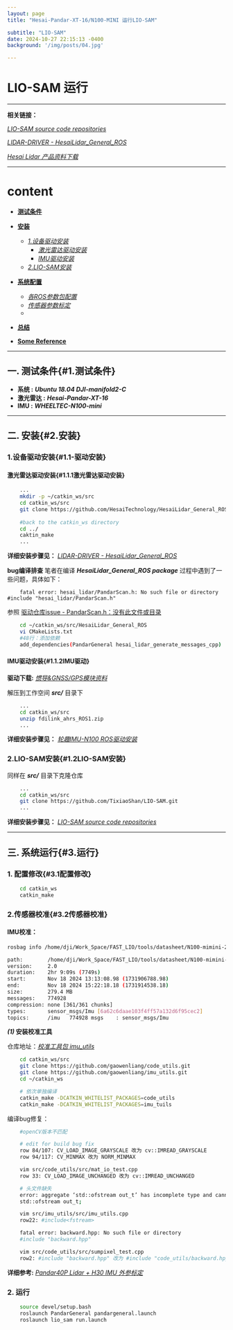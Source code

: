 ```yaml
---
layout: page
title: "Hesai-Pandar-XT-16/N100-MINI 运行LIO-SAM"

subtitle: "LIO-SAM"
date: 2024-10-27 22:15:13 -0400
background: '/img/posts/04.jpg'

---
```


# LIO-SAM 运行

---


**相关链接：**

[*LIO-SAM source code repositories*](https://github.com/TixiaoShan/LIO-SAM)

[*LIDAR-DRIVER - HesaiLidar_General_ROS*](https://github.com/HesaiTechnology/HesaiLidar_General_ROS)


[*Hesai Lidar 产品资料下载*](https://www.hesaitech.com/cn/download?sid_for_share=99125_3)


---


# content
 - [**测试条件**](#1.测试条件)
 - [**安装**](#2.安装)
    - [*1.设备驱动安装*](#1.1驱动安装)
      - [*激光雷达驱动安装*](#1.1.1激光雷达驱动安装)
      - [*IMU驱动安装*](#1.1.2IMU驱动)
    - [*2.LIO-SAM安装*](#1.2LIO-SAM安装)

 - [**系统配置**](#3.运行)
    - [*各ROS参数包配置*](#3.1参数配置)
    - [*传感器参数标定*](#3.2参数标定)
    - 
 - [**总结**](#总结)
 - [**Some Reference**](#reference)


---


## 一. 测试条件{#1.测试条件}


- **系统 :** ***Ubuntu 18.04 DJI-manifold2-C***
- **激光雷达 :** ***Hesai-Pandar-XT-16***
- **IMU :** ***WHEELTEC-N100-mini***

--- 

## 二. 安装{#2.安装}


### 1.设备驱动安装{#1.1-驱动安装}

#### 激光雷达驱动安装{#1.1.1激光雷达驱动安装}

```bash
    ...
    mkdir -p ~/catkin_ws/src
    cd catkin_ws/src
    git clone https://github.com/HesaiTechnology/HesaiLidar_General_ROS.git --recursive
    
    #back to the catkin_ws directory
    cd ../
    caktin_make
    ...
```

**详细安装步骤见：**
[*LIDAR-DRIVER - HesaiLidar_General_ROS*](https://github.com/HesaiTechnology/HesaiLidar_General_ROS)

**bug编译排查**
笔者在编译 ***HesaiLidar_General_ROS package*** 过程中遇到了一些问题，具体如下：
```log
    fatal error: hesai_lidar/PandarScan.h: No such file or directory #include "hesai_lidar/PandarScan.h"
```
参照 [驱动仓库issue - PandarScan.h：没有此文件或目录](https://github.com/HesaiTechnology/HesaiLidar_General_ROS/issues/24)

```bash
    cd ~/catkin_ws/src/HesaiLidar_General_ROS
    vi CMakeLists.txt
    #48行：添加依赖
    add_dependencies(PandarGeneral hesai_lidar_generate_messages_cpp)

```

#### IMU驱动安装{#1.1.2IMU驱动}

**驱动下载:**
[*惯导&GNSS/GPS模块资料*](https://pan.baidu.com/s/1vyT1Qqz5RC151n-E1nxggw)

解压到工作空间 ***src/*** 目录下
```bash
    ...
    cd catkin_ws/src
    unzip fdilink_ahrs_ROS1.zip
    ...
```
**详细安装步骤见：**
[*轮趣IMU-N100 ROS驱动安装*](https://blog.csdn.net/qq_57061492/article/details/136722204?spm=1001.2101.3001.6650.1&utm_medium=distribute.pc_relevant.none-task-blog-2%7Edefault%7EBlogCommendFromBaidu%7ECtr-1-136722204-blog-124779753.235%5Ev43%5Epc_blog_bottom_relevance_base4&depth_1-utm_source=distribute.pc_relevant.none-task-blog-2%7Edefault%7EBlogCommendFromBaidu%7ECtr-1-136722204-blog-124779753.235%5Ev43%5Epc_blog_bottom_relevance_base4&utm_relevant_index=2)

### 2.LIO-SAM安装{#1.2LIO-SAM安装}

同样在 ***src/*** 目录下克隆仓库
```bash
    ...
    cd catkin_ws/src
    git clone https://github.com/TixiaoShan/LIO-SAM.git
    ...
```
**详细安装步骤见：**
[*LIO-SAM source code repositories*](https://github.com/TixiaoShan/LIO-SAM)

--- 

## 三. 系统运行{#3.运行}

### 1. 配置修改{#3.1配置修改}


```bash
    cd catkin_ws
    catkin_make
```

### 2.传感器校准{#3.2传感器校准}

#### IMU校准：

```bash
rosbag info /home/dji/Work_Space/FAST_LIO/tools/datasheet/N100-mimini-2h.bag 
```

```bash
path:        /home/dji/Work_Space/FAST_LIO/tools/datasheet/N100-mimini-2h.bag
version:     2.0
duration:    2hr 9:09s (7749s)
start:       Nov 18 2024 13:13:08.98 (1731906788.98)
end:         Nov 18 2024 15:22:18.18 (1731914538.18)
size:        279.4 MB
messages:    774928
compression: none [361/361 chunks]
types:       sensor_msgs/Imu [6a62c6daae103f4ff57a132d6f95cec2]
topics:      /imu   774928 msgs    : sensor_msgs/Imu
```

***(1)* 安装校准工具**

仓库地址：[*校准工具包 imu_utils*](https://github.com/gaowenliang/imu_utils)

```bash
    cd catkin_ws/src
    git clone https://github.com/gaowenliang/code_utils.git
    git clone https://github.com/gaowenliang/imu_utils.git
    cd ~/catkin_ws

    # 依次单独编译
    catkin_make -DCATKIN_WHITELIST_PACKAGES=code_utils
    catkin_make -DCATKIN_WHITELIST_PACKAGES=imu_tuils
```
编译bug修复：

```bash
    #openCV版本不匹配

    # edit for build bug fix 
    row 84/107: CV_LOAD_IMAGE_GRAYSCALE 改为 cv::IMREAD_GRAYSCALE
    row 94/117: CV_MINMAX 改为 NORM_MINMAX

    vim src/code_utils/src/mat_io_test.cpp
    row 33: CV_LOAD_IMAGE_UNCHANGED 改为 cv::IMREAD_UNCHANGED

    # 头文件缺失
    error: aggregate ‘std::ofstream out_t’ has incomplete type and cannot be defined
    std::ofstream out_t;

    vim src/imu_utils/src/imu_utils.cpp
    row22: #include<fstream>

    fatal error: backward.hpp: No such file or directory
    #include "backward.hpp"

    vim src/code_utils/src/sumpixel_test.cpp
    row2: #include "backward.hpp" 改为 #include "code_utils/backward.hpp" 

```
**详细参考:** *[Pandar40P Lidar + H30 IMU 外参标定](https://blog.yanjingang.com/?p=9414)*



### 2. 运行

```bash
    source devel/setup.bash
    roslaunch PandarGeneral pandargeneral.launch
    roslaunch lio_sam run.launch
```


